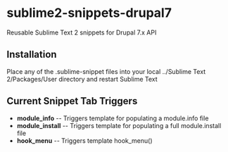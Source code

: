 sublime2-snippets-drupal7
=========================

Reusable Sublime Text 2 snippets for Drupal 7.x API

## Installation
Place any of the .sublime-snippet files into your local ../Sublime Text 2/Packages/User directory and restart Sublime Text

## Current Snippet Tab Triggers
* **module_info** -- Triggers template for populating a module.info file
* **module_install** -- Triggers template for populating a full module.install file
* **hook_menu** -- Triggers template hook_menu()
